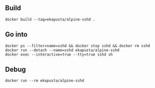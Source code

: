## Build

    docker build --tag=ekapusta/alpine-sshd .

## Go into

    docker ps --filter=name=sshd && docker stop sshd && docker rm sshd
    docker run --detach --name=sshd ekapusta/alpine-sshd
    docker exec --interactive=true --tty=true sshd sh

## Debug

    docker run --rm ekapusta/alpine-sshd
